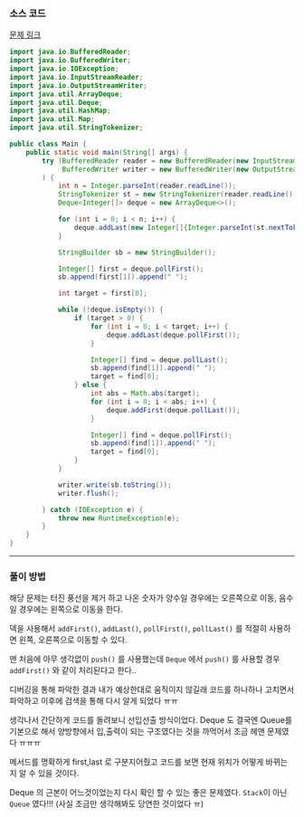 ### 소스 코드

[문제 링크](https://www.acmicpc.net/problem/2346)

```java
import java.io.BufferedReader;
import java.io.BufferedWriter;
import java.io.IOException;
import java.io.InputStreamReader;
import java.io.OutputStreamWriter;
import java.util.ArrayDeque;
import java.util.Deque;
import java.util.HashMap;
import java.util.Map;
import java.util.StringTokenizer;

public class Main {
    public static void main(String[] args) {
        try (BufferedReader reader = new BufferedReader(new InputStreamReader(System.in));
             BufferedWriter writer = new BufferedWriter(new OutputStreamWriter(System.out))
        ) {
            int n = Integer.parseInt(reader.readLine());
            StringTokenizer st = new StringTokenizer(reader.readLine());
            Deque<Integer[]> deque = new ArrayDeque<>();

            for (int i = 0; i < n; i++) {
                deque.addLast(new Integer[]{Integer.parseInt(st.nextToken()), i + 1});
            }

            StringBuilder sb = new StringBuilder();

            Integer[] first = deque.pollFirst();
            sb.append(first[1]).append(" ");

            int target = first[0];

            while (!deque.isEmpty()) {
                if (target > 0) {
                    for (int i = 0; i < target; i++) {
                        deque.addLast(deque.pollFirst());
                    }

                    Integer[] find = deque.pollLast();
                    sb.append(find[1]).append(" ");
                    target = find[0];
                } else {
                    int abs = Math.abs(target);
                    for (int i = 0; i < abs; i++) {
                        deque.addFirst(deque.pollLast());
                    }

                    Integer[] find = deque.pollFirst();
                    sb.append(find[1]).append(" ");
                    target = find[0];
                }
            }

            writer.write(sb.toString());
            writer.flush();

        } catch (IOException e) {
            throw new RuntimeException(e);
        }
    }
}
```

---

### 풀이 방법

해당 문제는 터진 풍선을 제거 하고 나온 숫자가 양수일 경우에는 오른쪽으로 이동, 음수일 경우에는 왼쪽으로 이동을 한다.

덱을 사용해서 `addFirst()`, `addLast()`, `pollFirst()`, `pollLast()` 를 적절히 사용하면 왼쪽, 오른쪽으로 이동할 수 있다.

맨 처음에 아무 생각없이 `push()` 를 사용했는데 `Deque` 에서 `push()` 를 사용할 경우 `addFirst()` 와 같이 처리된다고 한다.. 

디버깅을 통해 파악한 결과 내가 예상한대로 움직이지 않길래 코드를 하나하나 고치면서 파악하고 이후에 검색을 통해 다시 알게 되었다 ㅠㅠ 

생각나서 간단하게 코드를 돌려보니 선입선출 방식이었다. Deque 도 결국엔 Queue를 기본으로 해서 양방향에서 입,출력이 되는 구조였다는 것을 까먹어서 조금 헤맨 문제였다 ㅠㅠㅠ

메서드를 명확하게 first,last 로 구분지어줬고 코드를 보면 현재 위치가 어떻게 바뀌는지 알 수 있을 것이다.

Deque 의 근본이 어느것이었는지 다시 확인 할 수 있는 좋은 문제였다. `Stack`이 아닌 `Queue` 였다!!! (사실 조금만 생각해봐도 당연한 것이었다 ㅠ)
